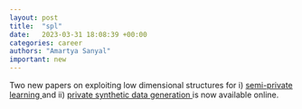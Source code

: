```yaml
---
layout: post
title:  "spl"
date:   2023-03-31 18:08:39 +00:00
categories: career
authors: "Amartya Sanyal"
important: new
---
```

Two new papers on exploiting low dimensional structures for i) <a
href="https://openreview.net/forum?id=vVXRNcltT6"> semi-private
learning </a> and ii) <a href="https://arxiv.org/abs/2302.09680">
private synthetic data generation  </a> is now available online.